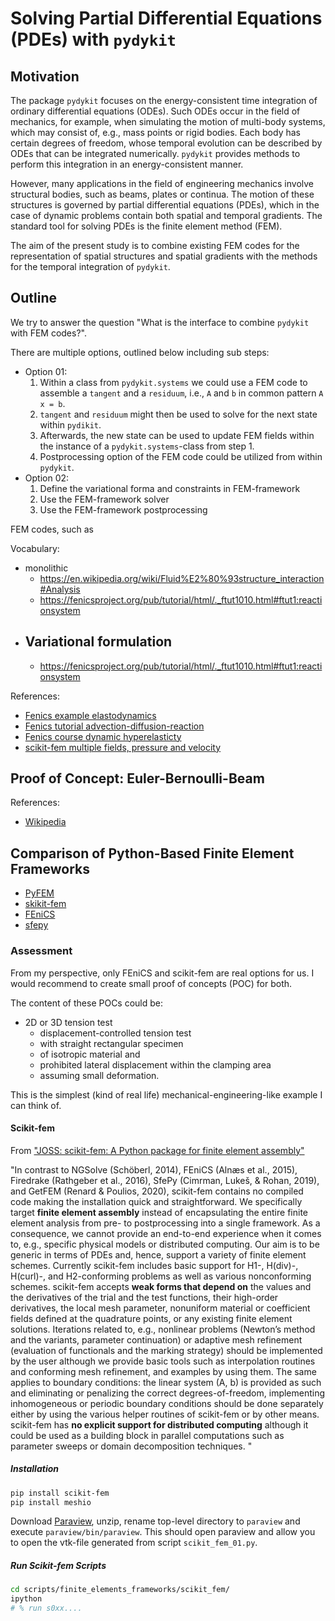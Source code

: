 # Solving Partial Differential Equations (PDEs) with `pydykit`

## Motivation

The package `pydykit` focuses on the energy-consistent time integration
of ordinary differential equations (ODEs).
Such ODEs occur in the field of mechanics, for example, when simulating the motion of multi-body systems,
which may consist of, e.g., mass points or rigid bodies.
Each body has certain degrees of freedom, whose temporal evolution can be described by ODEs that can be integrated numerically.
`pydykit` provides methods to perform this integration in an energy-consistent manner.

However, many applications in the field of engineering mechanics involve
structural bodies, such as beams, plates or continua.
The motion of these structures is governed by partial differential equations (PDEs),
which in the case of dynamic problems contain both spatial and temporal gradients.
The standard tool for solving PDEs is the finite element method (FEM).

The aim of the present study is to combine existing FEM codes
for the representation of spatial structures and spatial gradients
with the methods for the temporal integration of `pydykit`.

## Outline

We try to answer the question
"What is the interface to combine `pydykit` with FEM codes?".

There are multiple options, outlined below including sub steps:

- Option 01:
  1. Within a class from `pydykit.systems` we could use a FEM code to assemble a `tangent` and a `residuum`,
     i.e., `A` and `b` in common pattern `A x = b`.
  2. `tangent` and `residuum` might then be used to solve for the next state within `pydikit`.
  3. Afterwards, the new state can be used to update FEM fields within the instance of a `pydykit.systems`-class from step 1.
  4. Postprocessing option of the FEM code could be utilized from within `pydykit`.
- Option 02:
  1. Define the variational forma and constraints in FEM-framework
  2. Use the FEM-framework solver
  3. Use the FEM-framework postprocessing

FEM codes, such as

Vocabulary:

- monolithic
  - https://en.wikipedia.org/wiki/Fluid%E2%80%93structure_interaction#Analysis
  - https://fenicsproject.org/pub/tutorial/html/._ftut1010.html#ftut1:reactionsystem
- ## Variational formulation
  - https://fenicsproject.org/pub/tutorial/html/._ftut1010.html#ftut1:reactionsystem

References:

- [Fenics example elastodynamics](https://fenicsproject.org/olddocs/dolfin/2019.1.0/python/demos/elastodynamics/demo_elastodynamics.py.html)
- [Fenics tutorial advection-diffusion-reaction](https://fenicsproject.org/pub/tutorial/html/._ftut1010.html#ftut1:reactionsystem)
- [Fenics course dynamic hyperelasticty](https://fenicsproject.org/pub/course/lectures/2016-04-11-alnaes-simula/lecture_07_dynamic_hyperelasticity.pdf)
- [scikit-fem multiple fields, pressure and velocity](https://github.com/kinnala/scikit-fem/blob/10.0.1/docs/examples/ex18.py)

## Proof of Concept: Euler-Bernoulli-Beam

References:

- [Wikipedia](https://en.wikipedia.org/wiki/Euler%E2%80%93Bernoulli_beam_theory)

## Comparison of Python-Based Finite Element Frameworks

- [PyFEM](https://github.com/jjcremmers/PyFEM)
- [skikit-fem](https://github.com/kinnala/scikit-fem)
- [FEniCS](https://github.com/FEniCS/dolfinx)
- [sfepy](https://github.com/sfepy/sfepy)

### Assessment

From my perspective, only FEniCS and scikit-fem are real options for us.
I would recommend to create small proof of concepts (POC) for both.

The content of these POCs could be:

- 2D or 3D tension test
  - displacement-controlled tension test
  - with straight rectangular specimen
  - of isotropic material and
  - prohibited lateral displacement within the clamping area
  - assuming small deformation.

This is the simplest (kind of real life) mechanical-engineering-like example I can think of.

#### Scikit-fem

From ["JOSS: scikit-fem: A Python package for finite element assembly"](file:///home/julian/Downloads/gustafsson2020scikit-fem.pdf)

"In contrast to NGSolve (Schöberl, 2014), FEniCS (Alnæs et al., 2015), Firedrake (Rathgeber et
al., 2016), SfePy (Cimrman, Lukeš, & Rohan, 2019), and GetFEM (Renard & Poulios, 2020),
scikit-fem contains no compiled code making the installation quick and straightforward.
We specifically target **finite element assembly** instead of encapsulating the entire finite element
analysis from pre- to postprocessing into a single framework. As a consequence, we cannot
provide an end-to-end experience when it comes to, e.g., specific physical models or distributed
computing. Our aim is to be generic in terms of PDEs and, hence, support a variety of finite
element schemes. Currently scikit-fem includes basic support for H1-, H(div)-, H(curl)-,
and H2-conforming problems as well as various nonconforming schemes.
scikit-fem accepts **weak forms that depend on** the values and the derivatives of the trial and
the test functions, their high-order derivatives, the local mesh parameter, nonuniform material
or coefficient fields defined at the quadrature points, or any existing finite element solutions.
Iterations related to, e.g., nonlinear problems (Newton’s method and the variants, parameter
continuation) or adaptive mesh refinement (evaluation of functionals and the marking strategy)
should be implemented by the user although we provide basic tools such as interpolation
routines and conforming mesh refinement, and examples by using them. The same applies to
boundary conditions: the linear system (A, b) is provided as such and eliminating or penalizing
the correct degrees-of-freedom, implementing inhomogeneous or periodic boundary conditions
should be done separately either by using the various helper routines of scikit-fem or by
other means. scikit-fem has **no explicit support for distributed computing** although it could
be used as a building block in parallel computations such as parameter sweeps or domain
decomposition techniques.
"

##### Installation

```bash
pip install scikit-fem
pip install meshio
```

Download [Paraview](https://www.paraview.org/download/), unzip, rename top-level directory to `paraview` and execute `paraview/bin/paraview`.
This should open paraview and allow you to open the vtk-file generated from script `scikit_fem_01.py`.

##### Run Scikit-fem Scripts

```bash
cd scripts/finite_elements_frameworks/scikit_fem/
ipython
# % run s0xx....
```
